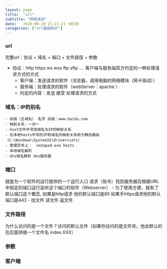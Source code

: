 ```yaml
---
layout: page
title:  "url"
subtitle: "网络请求"
date:   2020-09-10 21:21:21 +0530
categories: ["url基础知识"]
---
```


### url
完整url：协议 + 域名 + 端口 + 文件路径 + 参数
 - 协议：http https ws wss ftp sftp .... 客户端与服务端双方约定的一种处理请求方式的方式
 	- 客户端：发送请求的软件（浏览器，调用电脑的网络模块（网卡驱动））
 	- 服务端：处理请求的软件（webServer：apache ）
 	- 约定的内容：发送 接受 处理请求的方式

### 域名：IP的别名
	- 前缀（主域名） 名字 后缀：www.baidu.com
 	- 映射关系：一对一
 	- host文件中寻找域名与IP的映射关系 
 	- 在本地hosts中写的IP和域名的映射关系称为静态路由（C:\Windows\System32\drivers\etc）
 	- 管理员写上：  notepad.exe hosts
 	- 本地域名解析
 	- dns域名解析 dns服务器
### 端口
就是为一个软件的运行提供的一个运行入口     请求（指令）找到服务器后根据URL中指定的端口运行监听这个端口的软件（Webserver）
    - 为了使用方便，就有了默认端口这个概念, 如果是http请求 他的默认端口是80 如果手https请求他的默认端口是443
    - 找文件 读文件 返文件

### 文件路径
为什么访问的是一个文件？访问的默认文件（如果你访问的是文件夹，他会默认的在后面拼接一个文件名 index.XXX）

### 参数

### 客户端


